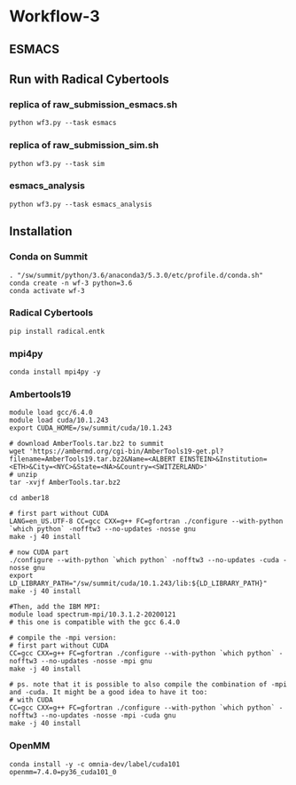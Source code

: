 # Workflow-3

## ESMACS

## Run with Radical Cybertools

### replica of raw_submission_esmacs.sh

```
python wf3.py --task esmacs
```

### replica of raw_submission_sim.sh

```
python wf3.py --task sim
```

### esmacs_analysis

```
python wf3.py --task esmacs_analysis
```


## Installation

### Conda on Summit

```
. "/sw/summit/python/3.6/anaconda3/5.3.0/etc/profile.d/conda.sh"
conda create -n wf-3 python=3.6
conda activate wf-3
```

### Radical Cybertools

```
pip install radical.entk
```

### mpi4py
```
conda install mpi4py -y
```

### Ambertools19

```
module load gcc/6.4.0
module load cuda/10.1.243
export CUDA_HOME=/sw/summit/cuda/10.1.243

# download AmberTools.tar.bz2 to summit
wget 'https://ambermd.org/cgi-bin/AmberTools19-get.pl?filename=AmberTools19.tar.bz2&Name=<ALBERT EINSTEIN>&Institution=<ETH>&City=<NYC>&State=<NA>&Country=<SWITZERLAND>'
# unzip
tar -xvjf AmberTools.tar.bz2

cd amber18

# first part without CUDA
LANG=en_US.UTF-8 CC=gcc CXX=g++ FC=gfortran ./configure --with-python `which python` -nofftw3 --no-updates -nosse gnu
make -j 40 install

# now CUDA part
./configure --with-python `which python` -nofftw3 --no-updates -cuda -nosse gnu
export LD_LIBRARY_PATH="/sw/summit/cuda/10.1.243/lib:${LD_LIBRARY_PATH}"
make -j 40 install

#Then, add the IBM MPI:
module load spectrum-mpi/10.3.1.2-20200121
# this one is compatible with the gcc 6.4.0

# compile the -mpi version:
# first part without CUDA
CC=gcc CXX=g++ FC=gfortran ./configure --with-python `which python` -nofftw3 --no-updates -nosse -mpi gnu
make -j 40 install

# ps. note that it is possible to also compile the combination of -mpi and -cuda. It might be a good idea to have it too:
# with CUDA
CC=gcc CXX=g++ FC=gfortran ./configure --with-python `which python` -nofftw3 --no-updates -nosse -mpi -cuda gnu
make -j 40 install
```

### OpenMM

```
conda install -y -c omnia-dev/label/cuda101 openmm=7.4.0=py36_cuda101_0
```
